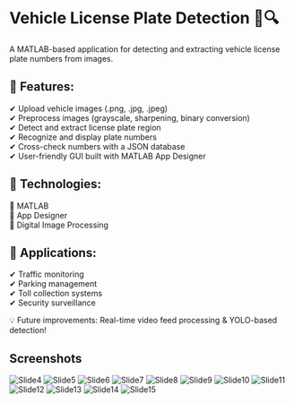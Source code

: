 # Vehicle License Plate Detection 🚗🔍  
A MATLAB-based application for detecting and extracting vehicle license plate numbers from images.  

## 🚀 Features:  
✔ Upload vehicle images (.png, .jpg, .jpeg)  
✔ Preprocess images (grayscale, sharpening, binary conversion)  
✔ Detect and extract license plate region  
✔ Recognize and display plate numbers  
✔ Cross-check numbers with a JSON database  
✔ User-friendly GUI built with MATLAB App Designer  

## 🔧 Technologies:  
🔹 MATLAB  
🔹 App Designer  
🔹 Digital Image Processing  

## 📌 Applications:  
✔ Traffic monitoring  
✔ Parking management  
✔ Toll collection systems  
✔ Security surveillance  

💡 Future improvements: Real-time video feed processing & YOLO-based detection!  

## Screenshots

![Slide4](https://github.com/user-attachments/assets/a2ef5287-530e-4365-ab59-841974c03629)
![Slide5](https://github.com/user-attachments/assets/d18cdf26-ee40-4bc6-a075-85f728305b02)
![Slide6](https://github.com/user-attachments/assets/54815275-2385-4e90-9cf9-11b6c97dfe3d)
![Slide7](https://github.com/user-attachments/assets/fd8c111a-f062-4df7-832a-867852a3db56)
![Slide8](https://github.com/user-attachments/assets/2da72a6f-37b9-4b7d-ae65-564f69dfacef)
![Slide9](https://github.com/user-attachments/assets/9c887232-c92e-4626-acfd-4580bcf41dae)
![Slide10](https://github.com/user-attachments/assets/e64ef99b-7f85-49c1-9bf9-0283f8022056)
![Slide11](https://github.com/user-attachments/assets/fd13d0ef-3a5c-479c-885e-720780166d05)
![Slide12](https://github.com/user-attachments/assets/f4a50eb2-fa35-4101-8a59-86c822adc337)
![Slide13](https://github.com/user-attachments/assets/c11d167e-31d6-48d3-bb12-3181f1d1fcd0)
![Slide14](https://github.com/user-attachments/assets/aea9eed4-c306-450d-b3b3-949fcae47c4c)
![Slide15](https://github.com/user-attachments/assets/9aedc48c-43e4-4101-967c-09a56598e983)
